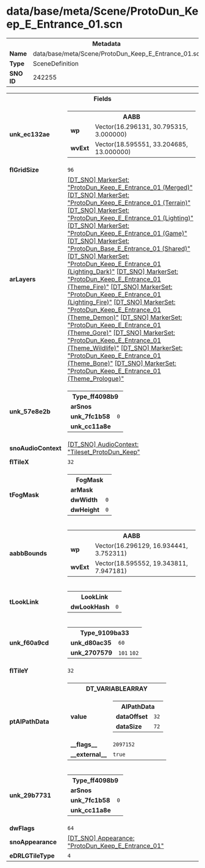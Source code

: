<h1>data/base/meta/Scene/ProtoDun_Keep_E_Entrance_01.scn</h1><table><tr><th colspan="100%">Metadata</th></tr><tr><td><b>Name</b></td><td>data/base/meta/Scene/ProtoDun_Keep_E_Entrance_01.scn</td></tr><tr><td><b>Type</b></td><td>SceneDefinition</td></tr><tr><td><b>SNO ID</b></td><td>242255</td></tr></table>

<table><tr><th colspan="100%">Fields</th></tr><tr><td><b>unk_ec132ae</b></td><td><table><tr><th colspan="100%">AABB</th></tr><tr><td><b>wp</b></td><td>Vector(16.296131, 30.795315, 3.000000)</td></tr><tr><td><b>wvExt</b></td><td>Vector(18.595551, 33.204685, 13.000000)</td></tr></table>

</td></tr><tr><td><b>flGridSize</b></td><td><code>96</code></td></tr><tr><td><b>arLayers</b></td><td><a href="..\MarkerSet\ProtoDun_Keep_E_Entrance_01 (Merged).mrk">[DT_SNO] MarkerSet: "ProtoDun_Keep_E_Entrance_01 (Merged)"</a>
<a href="..\MarkerSet\ProtoDun_Keep_E_Entrance_01 (Terrain).mrk">[DT_SNO] MarkerSet: "ProtoDun_Keep_E_Entrance_01 (Terrain)"</a>
<a href="..\MarkerSet\ProtoDun_Keep_E_Entrance_01 (Lighting).mrk">[DT_SNO] MarkerSet: "ProtoDun_Keep_E_Entrance_01 (Lighting)"</a>
<a href="..\MarkerSet\ProtoDun_Keep_E_Entrance_01 (Game).mrk">[DT_SNO] MarkerSet: "ProtoDun_Keep_E_Entrance_01 (Game)"</a>
<a href="..\MarkerSet\ProtoDun_Base_E_Entrance_01 (Shared).mrk">[DT_SNO] MarkerSet: "ProtoDun_Base_E_Entrance_01 (Shared)"</a>
<a href="..\MarkerSet\ProtoDun_Keep_E_Entrance_01 (Lighting_Dark).mrk">[DT_SNO] MarkerSet: "ProtoDun_Keep_E_Entrance_01 (Lighting_Dark)"</a>
<a href="..\MarkerSet\ProtoDun_Keep_E_Entrance_01 (Theme_Fire).mrk">[DT_SNO] MarkerSet: "ProtoDun_Keep_E_Entrance_01 (Theme_Fire)"</a>
<a href="..\MarkerSet\ProtoDun_Keep_E_Entrance_01 (Lighting_Fire).mrk">[DT_SNO] MarkerSet: "ProtoDun_Keep_E_Entrance_01 (Lighting_Fire)"</a>
<a href="..\MarkerSet\ProtoDun_Keep_E_Entrance_01 (Theme_Demon).mrk">[DT_SNO] MarkerSet: "ProtoDun_Keep_E_Entrance_01 (Theme_Demon)"</a>
<a href="..\MarkerSet\ProtoDun_Keep_E_Entrance_01 (Theme_Gore).mrk">[DT_SNO] MarkerSet: "ProtoDun_Keep_E_Entrance_01 (Theme_Gore)"</a>
<a href="..\MarkerSet\ProtoDun_Keep_E_Entrance_01 (Theme_Wildlife).mrk">[DT_SNO] MarkerSet: "ProtoDun_Keep_E_Entrance_01 (Theme_Wildlife)"</a>
<a href="..\MarkerSet\ProtoDun_Keep_E_Entrance_01 (Theme_Bone).mrk">[DT_SNO] MarkerSet: "ProtoDun_Keep_E_Entrance_01 (Theme_Bone)"</a>
<a href="..\MarkerSet\ProtoDun_Keep_E_Entrance_01 (Theme_Prologue).mrk">[DT_SNO] MarkerSet: "ProtoDun_Keep_E_Entrance_01 (Theme_Prologue)"</a>
</td></tr><tr><td><b>unk_57e8e2b</b></td><td><table><tr><th colspan="100%">Type_ff4098b9</th></tr><tr><td><b>arSnos</b></td><td></td></tr><tr><td><b>unk_7fc1b58</b></td><td><code>0</code></td></tr><tr><td><b>unk_cc11a8e</b></td><td></td></tr></table>

</td></tr><tr><td><b>snoAudioContext</b></td><td><a href="..\AudioContext\Tileset_ProtoDun_Keep.auc">[DT_SNO] AudioContext: "Tileset_ProtoDun_Keep"</a></td></tr><tr><td><b>flTileX</b></td><td><code>32</code></td></tr><tr><td><b>tFogMask</b></td><td><table><tr><th colspan="100%">FogMask</th></tr><tr><td><b>arMask</b></td><td></td></tr><tr><td><b>dwWidth</b></td><td><code>0</code></td></tr><tr><td><b>dwHeight</b></td><td><code>0</code></td></tr></table>

</td></tr><tr><td><b>aabbBounds</b></td><td><table><tr><th colspan="100%">AABB</th></tr><tr><td><b>wp</b></td><td>Vector(16.296129, 16.934441, 3.752311)</td></tr><tr><td><b>wvExt</b></td><td>Vector(18.595552, 19.343811, 7.947181)</td></tr></table>

</td></tr><tr><td><b>tLookLink</b></td><td><table><tr><th colspan="100%">LookLink</th></tr><tr><td><b>dwLookHash</b></td><td><code>0</code></td></tr></table>

</td></tr><tr><td><b>unk_f60a9cd</b></td><td><table><tr><th colspan="100%">Type_9109ba33</th></tr><tr><td><b>unk_d80ac35</b></td><td><code>60</code></td></tr><tr><td><b>unk_2707579</b></td><td><code>101</code>
<code>102</code>
</td></tr></table>


</td></tr><tr><td><b>flTileY</b></td><td><code>32</code></td></tr><tr><td><b>ptAIPathData</b></td><td><table><tr><th colspan="100%">DT_VARIABLEARRAY</th></tr><tr><td><b>value</b></td><td><table><tr><th colspan="100%">AIPathData</th></tr><tr><td><b>dataOffset</b></td><td><code>32</code></td></tr><tr><td><b>dataSize</b></td><td><code>72</code></td></tr></table>

</td></tr><tr><td><b>__flags__</b></td><td><code>2097152</code></td></tr><tr><td><b>__external__</b></td><td><code>true</code></td></tr></table>

</td></tr><tr><td><b>unk_29b7731</b></td><td><table><tr><th colspan="100%">Type_ff4098b9</th></tr><tr><td><b>arSnos</b></td><td></td></tr><tr><td><b>unk_7fc1b58</b></td><td><code>0</code></td></tr><tr><td><b>unk_cc11a8e</b></td><td></td></tr></table>

</td></tr><tr><td><b>dwFlags</b></td><td><code>64</code></td></tr><tr><td><b>snoAppearance</b></td><td><a href="..\Appearance\ProtoDun_Keep_E_Entrance_01.app">[DT_SNO] Appearance: "ProtoDun_Keep_E_Entrance_01"</a></td></tr><tr><td><b>eDRLGTileType</b></td><td><code>4</code></td></tr></table>

